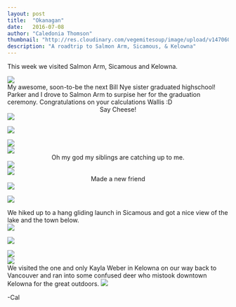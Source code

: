 ```yaml
---
layout: post
title:  "Okanagan"
date:   2016-07-08
author: "Caledonia Thomson"
thumbnail: "http://res.cloudinary.com/vegemitesoup/image/upload/v1470606850/Okanagan/flowers.jpg"
description: "A roadtrip to Salmon Arm, Sicamous, & Kelowna"
---
```


This week we visited Salmon Arm, Sicamous and Kelowna.
<div class="row vertical-align">
<div class="col-sm-8 col-xs-12">
	<a href="http://res.cloudinary.com/vegemitesoup/image/upload/v1470606854/Okanagan/2.jpg"><img src="http://res.cloudinary.com/vegemitesoup/image/upload/v1470606854/Okanagan/2.jpg" /></a>   
</div>
<div class="col-sm-4 col-xs-12">
My awesome, soon-to-be the next Bill Nye sister graduated highschool! Parker and I drove to Salmon Arm to surpise her for the graduation ceremony. Congratulations on your calculations Wallis :D
</div>
</div>

<center>Say Cheese!</center>

<div class="col-sm-12 col-xs-12">
<a href="http://res.cloudinary.com/vegemitesoup/image/upload/v1470606854/Okanagan/1.jpg"><img src="http://res.cloudinary.com/vegemitesoup/image/upload/v1470606854/Okanagan/1.jpg" /></a>
</div>

<a href="http://res.cloudinary.com/vegemitesoup/image/upload/v1470606854/Okanagan/5_1.jpg"><img src="http://res.cloudinary.com/vegemitesoup/image/upload/v1470606854/Okanagan/5_1.jpg" /></a>

<div class="row vertical-align">
<div class="col-sm-6 col-xs-12">                
	<a href="http://res.cloudinary.com/vegemitesoup/image/upload/v1470606854/Okanagan/6.jpg"><img src="http://res.cloudinary.com/vegemitesoup/image/upload/v1470606854/Okanagan/6.jpg" /></a>
</div>  

<div class="col-sm-6 col-xs-12">           
	<a href="http://res.cloudinary.com/vegemitesoup/image/upload/v1470606854/Okanagan/7.jpg"><img src="http://res.cloudinary.com/vegemitesoup/image/upload/v1470411692/Okanagan/7.jpg" /></a>
	<center>Oh my god my siblings are catching up to me.</center>
</div>
</div>

<div class="row vertical-align">
<div class="col-sm-6 col-xs-12">                
	<a href="http://res.cloudinary.com/vegemitesoup/image/upload/v1470606854/Okanagan/8.jpg"><img src="http://res.cloudinary.com/vegemitesoup/image/upload/v1470606854/Okanagan/8.jpg" /></a>
</div>  

<div class="col-sm-6 col-xs-12">           
	<a href="http://res.cloudinary.com/vegemitesoup/image/upload/v1470606854/Okanagan/9.jpg"><img src="http://res.cloudinary.com/vegemitesoup/image/upload/v1470411692/Okanagan/9.jpg" /></a>
</div>
</div>

<center>Made a new friend</center>
<a href="http://res.cloudinary.com/vegemitesoup/image/upload/v1470606854/Okanagan/11.jpg"><img src="http://res.cloudinary.com/vegemitesoup/image/upload/v1470606854/Okanagan/11.jpg" /></a>

<a href="http://res.cloudinary.com/vegemitesoup/image/upload/v1470606854/Okanagan/12.jpg"><img src="http://res.cloudinary.com/vegemitesoup/image/upload/v1470606854/Okanagan/12.jpg" /></a>

<div class="row vertical-align">
<div class="col-sm-6 col-xs-12">                
	We hiked up to a hang gliding launch in Sicamous and got a nice view of the lake and the town below.
</div>  
<div class="col-sm-6 col-xs-12">                  
	<a href="http://res.cloudinary.com/vegemitesoup/image/upload/v1470606854/Okanagan/13.jpg"><img src="http://res.cloudinary.com/vegemitesoup/image/upload/v1470606854/Okanagan/13.jpg" /></a>
</div>  
</div>

<a href="http://res.cloudinary.com/vegemitesoup/image/upload/v1470606850/Okanagan/20.jpg"><img src="http://res.cloudinary.com/vegemitesoup/image/upload/v1470606850/Okanagan/20.jpg" /></a>

<div class="row vertical-align">
<div class="col-sm-5 col-xs-12">                  
	<a href="http://res.cloudinary.com/vegemitesoup/image/upload/v1470606854/Okanagan/17.jpg"><img src="http://res.cloudinary.com/vegemitesoup/image/upload/v1470606854/Okanagan/17.jpg" /></a>
</div> 
<div class="col-sm-7 col-xs-12">                  
	<a href="http://res.cloudinary.com/vegemitesoup/image/upload/v1470606854/Okanagan/15.jpg"><img src="http://res.cloudinary.com/vegemitesoup/image/upload/v1470606854/Okanagan/15.jpg" /></a>
</div>  
</div>
We visited the one and only Kayla Weber in Kelowna on our way back to Vancouver and ran into some confused deer who mistook downtown Kelowna for the great outdoors.
<a href="http://res.cloudinary.com/vegemitesoup/image/upload/v1470606850/Okanagan/flowers.jpg"><img src="http://res.cloudinary.com/vegemitesoup/image/upload/v1470606850/Okanagan/flowers.jpg" /></a>

-Cal